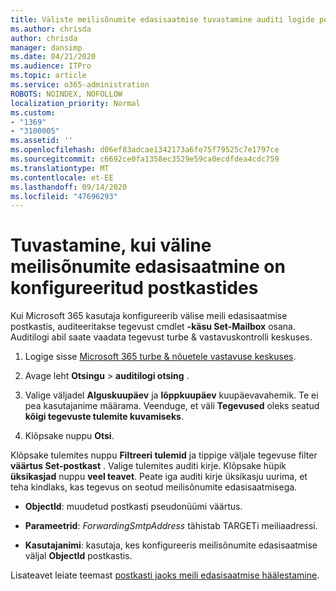 ```yaml
---
title: Väliste meilisõnumite edasisaatmise tuvastamine auditi logide postkastides
ms.author: chrisda
author: chrisda
manager: dansimp
ms.date: 04/21/2020
ms.audience: ITPro
ms.topic: article
ms.service: o365-administration
ROBOTS: NOINDEX, NOFOLLOW
localization_priority: Normal
ms.custom:
- "1369"
- "3100005"
ms.assetid: ''
ms.openlocfilehash: d06ef83adcae1342173a6fe75f79525c7e1797ce
ms.sourcegitcommit: c6692ce0fa1358ec3529e59ca0ecdfdea4cdc759
ms.translationtype: MT
ms.contentlocale: et-EE
ms.lasthandoff: 09/14/2020
ms.locfileid: "47696293"
---
```

# <a name="identify-when-external-email-forwarding-is-configured-on-mailboxes"></a>Tuvastamine, kui väline meilisõnumite edasisaatmine on konfigureeritud postkastides

Kui Microsoft 365 kasutaja konfigureerib välise meili edasisaatmise postkastis, auditeeritakse tegevust cmdlet **-käsu Set-Mailbox** osana. Auditilogi abil saate vaadata tegevust turbe & vastavuskontrolli keskuses.

1. Logige sisse [Microsoft 365 turbe & nõuetele vastavuse keskuses](https://protection.office.com/).

2. Avage leht **Otsingu**  >  **auditilogi otsing** .

3. Valige väljadel **Alguskuupäev** ja **lõppkuupäev** kuupäevavahemik. Te ei pea kasutajanime määrama. Veenduge, et väli **Tegevused** oleks seatud **kõigi tegevuste tulemite kuvamiseks**.

4. Klõpsake nuppu **Otsi**.

Klõpsake tulemites nuppu **Filtreeri tulemid** ja tippige väljale tegevuse filter **väärtus Set-postkast** . Valige tulemites auditi kirje. Klõpsake hüpik **üksikasjad** nuppu **veel teavet**. Peate iga auditi kirje üksikasju uurima, et teha kindlaks, kas tegevus on seotud meilisõnumite edasisaatmisega.

- **ObjectId**: muudetud postkasti pseudonüümi väärtus.

- **Parameetrid**: _ForwardingSmtpAddress_ tähistab TARGETi meiliaadressi.

- **Kasutajanimi**: kasutaja, kes konfigureeris meilisõnumite edasisaatmise väljal **ObjectId** postkastis.

Lisateavet leiate teemast [postkasti jaoks meili edasisaatmise häälestamine](https://docs.microsoft.com/microsoft-365/compliance/auditing-troubleshooting-scenarios#determine-who-set-up-email-forwarding-for-a-mailbox).
